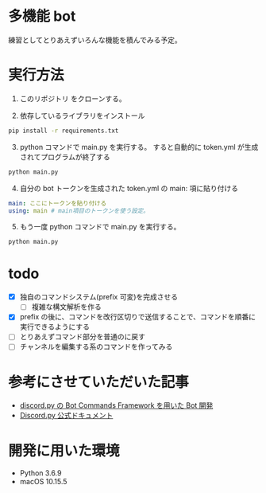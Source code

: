 # 多機能 bot

練習としてとりあえずいろんな機能を積んでみる予定。

# 実行方法

1. このリポジトリ をクローンする。

2. 依存しているライブラリをインストール

```bash
pip install -r requirements.txt
```

3. python コマンドで main.py を実行する。 すると自動的に token.yml が生成されてプログラムが終了する

```bash
python main.py
```

4. 自分の bot トークンを生成された token.yml の main: 項に貼り付ける

```yml
main: ここにトークンを貼り付ける
using: main # main項目のトークンを使う設定。
```

5. もう一度 python コマンドで main.py を実行する。

```bash
python main.py
```

# todo

- [x] 独自のコマンドシステム(prefix 可変)を完成させる
  - [ ] 複雑な構文解析を作る
- [x] prefix の後に、コマンドを改行区切りで送信することで、コマンドを順番に実行できるようにする
- [ ] とりあえずコマンド部分を普通のに戻す
- [ ] チャンネルを編集する系のコマンドを作ってみる

# 参考にさせていただいた記事

- [discord.py の Bot Commands Framework を用いた Bot 開発](https://qiita.com/Lazialize/items/81f1430d9cd57fbd82fb)
- [Discord.py 公式ドキュメント](https://discordpy.readthedocs.io/ja/latest/)

# 開発に用いた環境

- Python 3.6.9
- macOS 10.15.5
